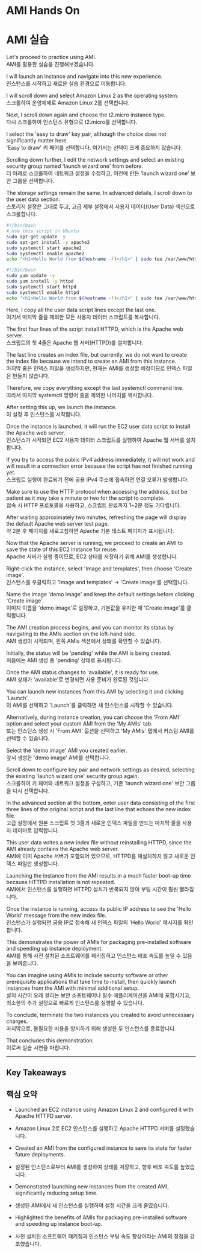 # AMI Hands On  
# AMI 실습  

Let's proceed to practice using AMI.  
AMI를 활용한 실습을 진행해보겠습니다.  

I will launch an instance and navigate into this new experience.  
인스턴스를 시작하고 새로운 실습 환경으로 이동합니다.  

I will scroll down and select Amazon Linux 2 as the operating system.  
스크롤하여 운영체제로 Amazon Linux 2를 선택합니다.  

Next, I scroll down again and choose the t2.micro instance type.  
다시 스크롤하여 인스턴스 유형으로 t2.micro를 선택합니다.  

I select the 'easy to draw' key pair, although the choice does not significantly matter here.  
'Easy to draw' 키 페어를 선택합니다. 여기서는 선택이 크게 중요하지 않습니다.  

Scrolling down further, I edit the network settings and select an existing security group named 'launch wizard one' from before.  
더 아래로 스크롤하여 네트워크 설정을 수정하고, 이전에 만든 'launch wizard one' 보안 그룹을 선택합니다.  

The storage settings remain the same. In advanced details, I scroll down to the user data section.  
스토리지 설정은 그대로 두고, 고급 세부 설정에서 사용자 데이터(User Data) 섹션으로 스크롤합니다.  

```bash
#!/bin/bash
# Use this script in Ubuntu
sudo apt-get update -y
sudo apt-get install -y apache2
sudo systemctl start apache2
sudo systemctl enable apache2
echo "<h1>Hello World from $(hostname -f)</h1>" | sudo tee /var/www/html/index.html
```


```bash
#!/bin/bash
sudo yum update -y
sudo yum install -y httpd
sudo systemctl start httpd
sudo systemctl enable httpd
echo "<h1>Hello World from $(hostname -f)</h1>" | sudo tee /var/www/html/index.html
```
Here, I copy all the user data script lines except the last one.  
여기서 마지막 줄을 제외한 모든 사용자 데이터 스크립트를 복사합니다.  

The first four lines of the script install HTTPD, which is the Apache web server.  
스크립트의 첫 4줄은 Apache 웹 서버(HTTPD)를 설치합니다.  

The last line creates an index file, but currently, we do not want to create the index file because we intend to create an AMI from this instance.  
마지막 줄은 인덱스 파일을 생성하지만, 현재는 AMI를 생성할 예정이므로 인덱스 파일은 만들지 않습니다.  

Therefore, we copy everything except the last systemctl command line.  
따라서 마지막 systemctl 명령어 줄을 제외한 나머지를 복사합니다.  

After setting this up, we launch the instance.  
이 설정 후 인스턴스를 시작합니다.  

Once the instance is launched, it will run the EC2 user data script to install the Apache web server.  
인스턴스가 시작되면 EC2 사용자 데이터 스크립트를 실행하여 Apache 웹 서버를 설치합니다.  

If you try to access the public IPv4 address immediately, it will not work and will result in a connection error because the script has not finished running yet.  
스크립트 실행이 완료되기 전에 공용 IPv4 주소에 접속하면 연결 오류가 발생합니다.  

Make sure to use the HTTP protocol when accessing the address, but be patient as it may take a minute or two for the script to complete.  
접속 시 HTTP 프로토콜을 사용하고, 스크립트 완료까지 1~2분 정도 기다립니다.  

After waiting approximately two minutes, refreshing the page will display the default Apache web server test page.  
약 2분 후 페이지를 새로고침하면 Apache 기본 테스트 페이지가 표시됩니다.  

Now that the Apache server is running, we proceed to create an AMI to save the state of this EC2 instance for reuse.  
Apache 서버가 실행 중이므로, EC2 상태를 저장하기 위해 AMI를 생성합니다.  

Right-click the instance, select 'Image and templates', then choose 'Create image'.  
인스턴스를 우클릭하고 'Image and templates' → 'Create image'를 선택합니다.  

Name the image 'demo image' and keep the default settings before clicking 'Create image'.  
이미지 이름을 'demo image'로 설정하고, 기본값을 유지한 채 'Create image'를 클릭합니다.  

The AMI creation process begins, and you can monitor its status by navigating to the AMIs section on the left-hand side.  
AMI 생성이 시작되며, 왼쪽 AMIs 섹션에서 상태를 확인할 수 있습니다.  

Initially, the status will be 'pending' while the AMI is being created.  
처음에는 AMI 생성 중 'pending' 상태로 표시됩니다.  

Once the AMI status changes to 'available', it is ready for use.  
AMI 상태가 'available'로 변경되면 사용 준비가 완료된 것입니다.  

You can launch new instances from this AMI by selecting it and clicking 'Launch'.  
이 AMI를 선택하고 'Launch'를 클릭하면 새 인스턴스를 시작할 수 있습니다.  

Alternatively, during instance creation, you can choose the 'From AMI' option and select your custom AMI from the 'My AMIs' tab.  
또는 인스턴스 생성 시 'From AMI' 옵션을 선택하고 'My AMIs' 탭에서 커스텀 AMI를 선택할 수 있습니다.  

Select the 'demo image' AMI you created earlier.  
앞서 생성한 'demo image' AMI를 선택합니다.  

Scroll down to configure key pair and network settings as desired, selecting the existing 'launch wizard one' security group again.  
스크롤하여 키 페어와 네트워크 설정을 구성하고, 기존 'launch wizard one' 보안 그룹을 다시 선택합니다.  

In the advanced section at the bottom, enter user data consisting of the first three lines of the original script and the last line that echoes the new index file.  
고급 설정에서 원본 스크립트 첫 3줄과 새로운 인덱스 파일을 만드는 마지막 줄을 사용자 데이터로 입력합니다.  

This user data writes a new index file without reinstalling HTTPD, since the AMI already contains the Apache web server.  
AMI에 이미 Apache 서버가 포함되어 있으므로, HTTPD를 재설치하지 않고 새로운 인덱스 파일만 생성합니다.  

Launching the instance from the AMI results in a much faster boot-up time because HTTPD installation is not repeated.  
AMI에서 인스턴스를 실행하면 HTTPD 설치가 반복되지 않아 부팅 시간이 훨씬 빨라집니다.  

Once the instance is running, access its public IP address to see the 'Hello World' message from the new index file.  
인스턴스가 실행되면 공용 IP로 접속해 새 인덱스 파일의 'Hello World' 메시지를 확인합니다.  

This demonstrates the power of AMIs for packaging pre-installed software and speeding up instance deployment.  
AMI를 통해 사전 설치된 소프트웨어를 패키징하고 인스턴스 배포 속도를 높일 수 있음을 보여줍니다.  

You can imagine using AMIs to include security software or other prerequisite applications that take time to install, then quickly launch instances from the AMI with minimal additional setup.  
설치 시간이 오래 걸리는 보안 소프트웨어나 필수 애플리케이션을 AMI에 포함시키고, 최소한의 추가 설정으로 빠르게 인스턴스를 실행할 수 있습니다.  

To conclude, terminate the two instances you created to avoid unnecessary charges.  
마지막으로, 불필요한 비용을 방지하기 위해 생성한 두 인스턴스를 종료합니다.  

That concludes this demonstration.  
이로써 실습 시연을 마칩니다.  

---

## Key Takeaways  
## 핵심 요약  

- Launched an EC2 instance using Amazon Linux 2 and configured it with Apache HTTPD server.  
- Amazon Linux 2로 EC2 인스턴스를 실행하고 Apache HTTPD 서버를 설정했습니다.  

- Created an AMI from the configured instance to save its state for faster future deployments.  
- 설정된 인스턴스로부터 AMI를 생성하여 상태를 저장하고, 향후 배포 속도를 높였습니다.  

- Demonstrated launching new instances from the created AMI, significantly reducing setup time.  
- 생성된 AMI에서 새 인스턴스를 실행하여 설정 시간을 크게 줄였습니다.  

- Highlighted the benefits of AMIs for packaging pre-installed software and speeding up instance boot-up.  
- 사전 설치된 소프트웨어 패키징과 인스턴스 부팅 속도 향상이라는 AMI의 장점을 강조했습니다.  
